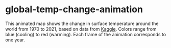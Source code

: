 # global-temp-change-animation
This animated map shows the change in surface temperature around the world from 1970 to 2021, based on data from [Kaggle](https://www.kaggle.com/datasets/mdazizulkabirlovlu/all-countries-temperature-statistics-1970-2021). Colors range from blue (cooling) to red (warming). Each frame of the animation corresponds to one year.
